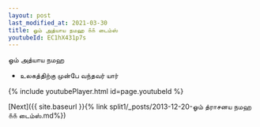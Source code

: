 ```yaml
---
layout: post
last_modified_at: 2021-03-30
title: ஓம் அத்யாய நமஹ ௧௧ டைம்ஸ்
youtubeId: EC1hX431p7s
---
```

 
 
 ஓம் அத்யாய நமஹ  
 
 -  உலகத்திற்கு முன்பே வந்தவர் யார் 
 
  
 
  
 
 
 
 
 
 


{% include youtubePlayer.html id=page.youtubeId %}
 
[Next]({{ site.baseurl }}{% link  split1/_posts/2013-12-20-ஓம் த்ராசனய நமஹ ௧௧ டைம்ஸ்.md%})
 
